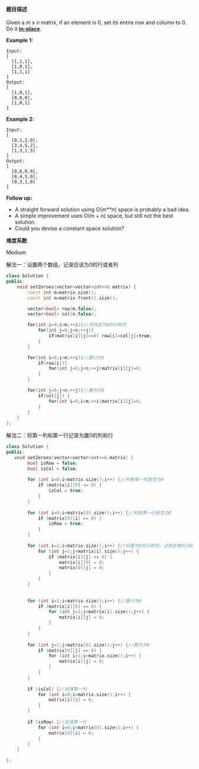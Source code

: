 #### **题目描述**
Given a *m* x *n* matrix, if an element is 0, set its entire row and column to 0. Do it [**in-place**](https://en.wikipedia.org/wiki/In-place_algorithm).

**Example 1:**

```
Input: 
[
  [1,1,1],
  [1,0,1],
  [1,1,1]
]
Output: 
[
  [1,0,1],
  [0,0,0],
  [1,0,1]
]
```

**Example 2:**

```
Input: 
[
  [0,1,2,0],
  [3,4,5,2],
  [1,3,1,5]
]
Output: 
[
  [0,0,0,0],
  [0,4,5,0],
  [0,3,1,0]
]
```

**Follow up:**

- A straight forward solution using O(*m**n*) space is probably a bad idea.
- A simple improvement uses O(*m* + *n*) space, but still not the best solution.
- Could you devise a constant space solution?

**难度系数**  

Medium

解法一：设置两个数组，记录应该为0的行或者列

```c++
class Solution {
public:
    void setZeroes(vector<vector<int>>& matrix) {
        const int m=matrix.size();
        const int n=matrix.front().size();

        vector<bool> row(m,false);
        vector<bool> col(n,false);

        for(int i=0;i<m;++i){//寻找该为0的行和列
            for(int j=0;j<n;++j){
                if(matrix[i][j]==0) row[i]=col[j]=true;
            }
        }

        for(int i=0;i<m;++i){//置行为0
            if(row[i]){
                for(int j=0;j<n;++j)matrix[i][j]=0;                 
            }
        }

        for(int j=0;j<n;++j){//置列为0
            if(col[j]) {
                for(int i=0;i<m;++i)matrix[i][j]=0;
            }
        }
    }
};
```

解法二：将第一列和第一行记录为置0的列和行

```c++
class Solution {
public:
   void setZeroes(vector<vector<int>>& matrix) {
        bool isRow = false;
        bool isCol = false;
        
        for (int i=0;i<matrix.size();i++) {//判断第一列是否为0
            if (matrix[i][0] == 0) {
                isCol = true;
            }
        }
        
        for (int i=0;i<matrix[0].size();i++) {//判断第一行是否为0
            if (matrix[0][i] == 0) {
                isRow = true;
            }
        }
        
        for (int i=1;i<matrix.size();i++) {//将要为0的行和列，记录在第0行和0列
            for (int j=1;j<matrix[i].size();j++) {
                if (matrix[i][j] == 0) {
                    matrix[i][0] = 0;
                    matrix[0][j] = 0;
                }
            }
        }
        
        
        for (int i=1;i<matrix.size();i++) {//置行为0
            if (matrix[i][0] == 0) {
                for (int j=1;j<matrix[i].size();j++) {
                    matrix[i][j] = 0;
                }
            }
        }
        
        for (int j=1;j<matrix[0].size();j++) {//置列为0
            if (matrix[0][j] == 0) {
                for (int i=1;i<matrix.size();i++) {
                    matrix[i][j] = 0;
                }
            }
        }
        
        if (isCol) {//处理第一列
            for (int i=0;i<matrix.size();i++) {
                matrix[i][0] = 0;
            }
        }
        
        if (isRow) {//处理第一行
            for (int i=0;i<matrix[0].size();i++) {
                matrix[0][i] = 0;
            }
        }
    }
    
};

```

